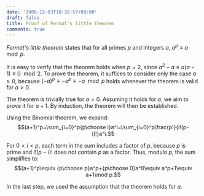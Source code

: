 ```yaml
---
date: '2008-12-03T10:35:57+09:00'
draft: false
title: Proof of Fermat's little theorem
comments: true
---
```


*Fermat's little theorem* states that for all primes $p$ and integers $a$, $a^p\equiv a\mod p$.

It is easy to verify that the theorem holds when $p=2$, since $a^2-a\equiv a(a-1)\equiv 0\mod 2$. To prove the theorem, it suffices to consider only the case $a\ge 0$, because $(-a)^p\equiv -a^p\equiv -a\mod p$ holds whenever the theorem is valid for $a>0$.

The theorem is trivially true for $a=0$. Assuming it holds for $a$, we aim to prove it for $a+1$. By induction, the theorem will then be established.

Using the Binomial theorem, we expand: $$(a+1)^p=\sum_{i=0}^p{p\choose i}a^i=\sum_{i=0}^p\frac{p!}{i!(p-i)!}a^i.$$

For $0 < i < p$, each term in the sum includes a factor of $p$, because $p$ is prime and $i!(p-i)!$ does not contain $p$ as a factor. Thus, modulo $p$, the sum simplifies to: $$(a+1)^p\equiv {p\choose p}a^p+{p\choose 0}a^0\equiv a^p+1\equiv a+1\mod p.$$

In the last step, we used the assumption that the theorem holds for $a$.